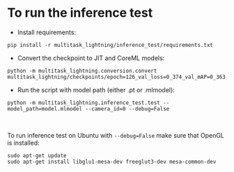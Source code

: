 # To run the inference test
- Install requirements:
```
pip install -r multitask_lightning/inference_test/requirements.txt
```
- Convert the checkpoint to JIT and CoreML models:  
```
python -m multitask_lightning.conversion.convert multitask_lightning/checkpoints/epoch=126_val_loss=0_374_val_mAP=0_363.ckpt
```
- Run the script with model path (either .pt or .mlmodel):   
```
python -m multitask_lightning.inference_test.test --model_path=model.mlmodel --camera_id=0 --debug=False
```
<br />

To run inference test on Ubuntu with `--debug=False` make sure that OpenGL is installed:
```
sudo apt-get update
sudo apt-get install libglu1-mesa-dev freeglut3-dev mesa-common-dev
```
